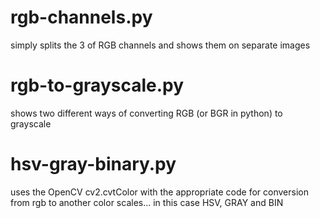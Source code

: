 # rgb-channels.py

simply splits the 3 of RGB channels and shows them on separate images

# rgb-to-grayscale.py

shows two different ways of converting RGB (or BGR in python) to grayscale

# hsv-gray-binary.py

uses the OpenCV cv2.cvtColor with the appropriate code for conversion from rgb to another color scales... in this case HSV, GRAY and BIN
